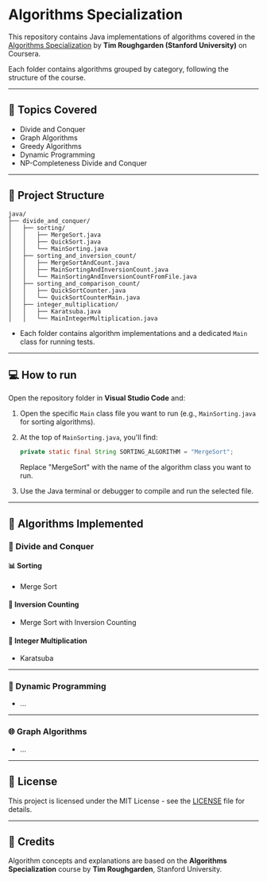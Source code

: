 # Algorithms Specialization

This repository contains Java implementations of algorithms covered in the [Algorithms Specialization](https://www.coursera.org/specializations/algorithms) by **Tim Roughgarden (Stanford University)** on Coursera.

Each folder contains algorithms grouped by category, following the structure of the course.

---

## 📘 Topics Covered

- Divide and Conquer
- Graph Algorithms
- Greedy Algorithms
- Dynamic Programming
- NP-Completeness
Divide and Conquer

---

## 📁 Project Structure

```
java/
├── divide_and_conquer/
│   ├── sorting/
│   │   ├── MergeSort.java
│   │   ├── QuickSort.java
│   │   └── MainSorting.java
│   ├── sorting_and_inversion_count/
│   │   ├── MergeSortAndCount.java
│   │   ├── MainSortingAndInversionCount.java
│   │   └── MainSortingAndInversionCountFromFile.java
│   ├── sorting_and_comparison_count/
│   │   ├── QuickSortCounter.java
│   │   └── QuickSortCounterMain.java
│   ├── integer_multiplication/
│   │   ├── Karatsuba.java
│   │   └── MainIntegerMultiplication.java

```


- Each folder contains algorithm implementations and a dedicated `Main` class for running tests.

---

## 💻 How to run

Open the repository folder in **Visual Studio Code** and:

1. Open the specific `Main` class file you want to run (e.g., `MainSorting.java` for sorting algorithms).
2. At the top of `MainSorting.java`, you'll find:

   ```java
   private static final String SORTING_ALGORITHM = "MergeSort";
   ```

   Replace "MergeSort" with the name of the algorithm class you want to run.

4. Use the Java terminal or debugger to compile and run the selected file.

---

## 📖 Algorithms Implemented

### 🧠 Divide and Conquer

#### 📊 Sorting
- Merge Sort

#### 🔄 Inversion Counting
- Merge Sort with Inversion Counting

#### 🧮 Integer Multiplication
- Karatsuba  

---

### 🧵 Dynamic Programming

- ...

---

### 🌐 Graph Algorithms

- ...

---

## 📜 License

This project is licensed under the MIT License - see the [LICENSE](LICENSE) file for details.

---

## 🙏 Credits

Algorithm concepts and explanations are based on the **Algorithms Specialization** course by **Tim Roughgarden**, Stanford University.

